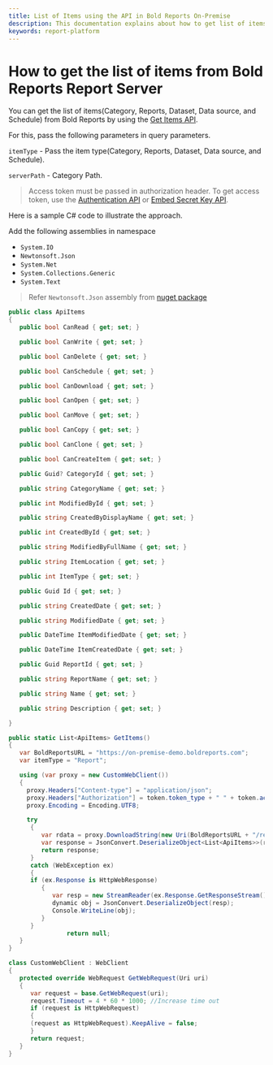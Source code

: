 ```yaml
---
title: List of Items using the API in Bold Reports On-Premise
description: This documentation explains about how to get list of items using the API in the Bold Reports On-Premise Edition.
keywords: report-platform
---
```


# How to get the list of items from Bold Reports Report Server

You can get the list of items(Category, Reports, Dataset, Data source, and Schedule) from Bold Reports by using the <a href="../../../rest-api-reference/v1.0/#operation/Items_GetItems" target="_blank">Get Items API</a>.

For this, pass the following parameters in query parameters.

   `itemType` - Pass the item type(Category, Reports, Dataset, Data source, and Schedule).

   `serverPath` - Category Path.

>Access token must be passed in authorization header. To get access token, use the <a href="../../../rest-api-reference/v1.0/#operation/Authentication" target="_blank">Authentication API</a> or [Embed Secret Key API](../../../developer-guide/how-to/generate-authorization-token-for-user-by-using-embed-secret-key-api/).

Here is a sample C# code to illustrate the approach.

Add the following assemblies in namespace

* `System.IO`
* `Newtonsoft.Json`
* `System.Net`
* `System.Collections.Generic`
* `System.Text`
> Refer `Newtonsoft.Json` assembly from [nuget package](https://www.nuget.org/packages/Newtonsoft.Json/)

```csharp
public class ApiItems
{
   public bool CanRead { get; set; }

   public bool CanWrite { get; set; }

   public bool CanDelete { get; set; }

   public bool CanSchedule { get; set; }

   public bool CanDownload { get; set; }

   public bool CanOpen { get; set; }

   public bool CanMove { get; set; }

   public bool CanCopy { get; set; }

   public bool CanClone { get; set; }

   public bool CanCreateItem { get; set; }

   public Guid? CategoryId { get; set; }

   public string CategoryName { get; set; }

   public int ModifiedById { get; set; }

   public string CreatedByDisplayName { get; set; }

   public int CreatedById { get; set; }

   public string ModifiedByFullName { get; set; }

   public string ItemLocation { get; set; }

   public int ItemType { get; set; }

   public Guid Id { get; set; }

   public string CreatedDate { get; set; }

   public string ModifiedDate { get; set; }

   public DateTime ItemModifiedDate { get; set; }

   public DateTime ItemCreatedDate { get; set; }

   public Guid ReportId { get; set; }

   public string ReportName { get; set; }

   public string Name { get; set; }

   public string Description { get; set; }

}

public static List<ApiItems> GetItems()
{
   var BoldReportsURL = "https://on-premise-demo.boldreports.com";
   var itemType = "Report";

   using (var proxy = new CustomWebClient())
   {
     proxy.Headers["Content-type"] = "application/json";
     proxy.Headers["Authorization"] = token.token_type + " " + token.access_token; // token must be passed here
     proxy.Encoding = Encoding.UTF8;

     try
      {
         var rdata = proxy.DownloadString(new Uri(BoldReportsURL + "/reporting/api/site/site1/v1.0/items?itemType=" + itemType));
         var response = JsonConvert.DeserializeObject<List<ApiItems>>(rdata);
         return response;
      }
      catch (WebException ex)
      {
      if (ex.Response is HttpWebResponse)
         {
            var resp = new StreamReader(ex.Response.GetResponseStream()).ReadToEnd();
            dynamic obj = JsonConvert.DeserializeObject(resp);
            Console.WriteLine(obj);
         }
      }
                return null;
   }
}

class CustomWebClient : WebClient
{
   protected override WebRequest GetWebRequest(Uri uri)
   {
      var request = base.GetWebRequest(uri);
      request.Timeout = 4 * 60 * 1000; //Increase time out
      if (request is HttpWebRequest)
      {
      (request as HttpWebRequest).KeepAlive = false;
      }
      return request;
   }
}
```
